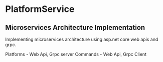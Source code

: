 # PlatformService

## Microservices Architecture Implementation

Implementing microservices architecture using asp.net core web apis and grpc.

Platforms - Web Api, Grpc server
Commands - Web Api, Grpc Client